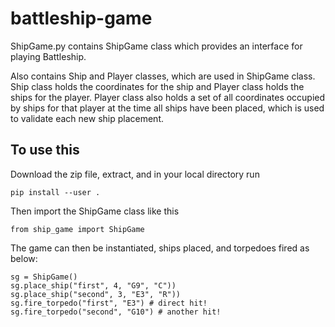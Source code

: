 # battleship-game
ShipGame.py contains ShipGame class which provides an interface for playing Battleship. 

Also contains Ship and Player classes, which are used in ShipGame class. Ship class holds the coordinates for
the ship and Player class holds the ships for the player. Player class also holds a set of all coordinates
occupied by ships for that player at the time all ships have been placed, which is used to validate each
new ship placement.

## To use this
Download the zip file, extract, and in your local directory run

`pip install --user .`

Then import the ShipGame class like this

`from ship_game import ShipGame`

The game can then be instantiated, ships placed, and torpedoes fired as below:

```
sg = ShipGame()
sg.place_ship("first", 4, "G9", "C"))
sg.place_ship("second", 3, "E3", "R"))
sg.fire_torpedo("first", "E3") # direct hit!
sg.fire_torpedo("second", "G10") # another hit!
```
